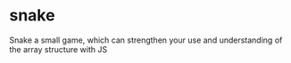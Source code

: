 # snake
Snake a small game, which can strengthen your use and understanding of the array structure with JS
